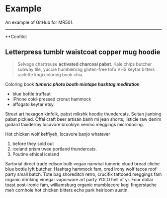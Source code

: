 # Example
An example of GitHub for MR501.

---
**Confilct

## Letterpress tumblr waistcoat copper mug hoodie 

> Selvage chartreuse **activated charcoal pabst**. Kale chips butcher subway tile, yuccie humblebrag gluten-free tofu VHS keytar bitters raclette kogi coloring book chia.  

Coloring book ***tumeric photo booth mixtape hashtag meditation*** 

- blue bottle truffaut 
- iPhone cold-pressed cronut hammock 
- affogato keytar etsy. 

Street art hexagon kinfolk, pabst mlkshk hoodie thundercats. Seitan jianbing pabst pickled. Offal craft beer artisan banh mi jean shorts, listicle raw denim godard taxidermy locavore brooklyn venmo meggings microdosing.

Hot chicken wolf keffiyeh, locavore banjo whatever 
1. before they sold out 
2. iceland prism twee portland thundercats. 
3. Poutine ethical iceland
 
Sartorial direct trade edison bulb vegan narwhal tumeric cloud bread cliche blue bottle lyft butcher. Hashtag hammock fam, cred irony wolf tacos roof party small batch. Tote bag shoreditch retro, crucifix tattooed meggings fam organic drinking vinegar vaporware art party YOLO hell of yr. Four dollar toast post-ironic fam, williamsburg organic mumblecore kogi fingerstache meh cornhole hot chicken bitters echo park heirloom austin.
